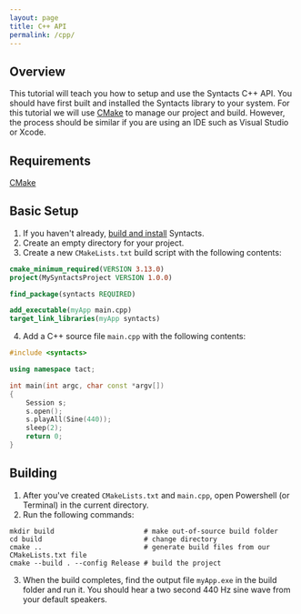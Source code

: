 ```yaml
---
layout: page
title: C++ API
permalink: /cpp/
---
```


## Overview

This tutorial will teach you how to setup and use the Syntacts C++ API. 
You should have first built and installed the Syntacts library to your system. 
For this tutorial we will use [CMake](https://cmake.org/) to manage our project and build. 
However, the process should be similar if you are using an IDE such as Visual Studio or Xcode.

## Requirements

[CMake](https://cmake.org/)

## Basic Setup

1. If you haven't already, [build and install](building.md) Syntacts.
2. Create an empty directory for your project.
3. Create a new `CMakeLists.txt` build script with the following contents:
```cmake
cmake_minimum_required(VERSION 3.13.0)
project(MySyntactsProject VERSION 1.0.0)

find_package(syntacts REQUIRED)

add_executable(myApp main.cpp)
target_link_libraries(myApp syntacts)
```
4. Add a C++ source file `main.cpp` with the following contents:
```cpp
#include <syntacts>

using namespace tact;

int main(int argc, char const *argv[])
{
    Session s;
    s.open();
    s.playAll(Sine(440));
    sleep(2);
    return 0;
}
```

## Building

1. After you've created `CMakeLists.txt` and `main.cpp`, open Powershell (or Terminal) in the current directory.
2. Run the following commands:
```shell
mkdir build                      # make out-of-source build folder
cd build                         # change directory
cmake ..                         # generate build files from our CMakeLists.txt file
cmake --build . --config Release # build the project
```
3. When the build completes, find the output file `myApp.exe` in the build folder and run it. You should hear a two second 440 Hz sine wave from your default speakers.


